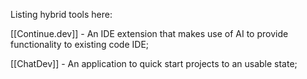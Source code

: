 Listing hybrid tools here:

[[Continue.dev]] - An IDE extension that makes use of AI to provide functionality to existing code IDE;

[[ChatDev]] - An application to quick start projects to an usable state;


